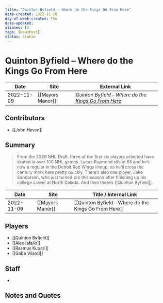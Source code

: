 ```yaml
---
title: "Quinton Byfield – Where do the Kings Go From Here"
date-created: 2022-11-10
day-of-week-created: Thu
date-updated: 
aliases: []
tags: [NewsPost]
status: stable
---
```


# Quinton Byfield – Where do the Kings Go From Here

| Date       | Site             | External Link                                                                                                                           |
| ---------- | ---------------- | --------------------------------------------------------------------------------------------------------------------------------------- |
| 2022-11-09 | [[Mayors Manor]] | [*Quinton Byfield – Where do the Kings Go From Here*](https://mayorsmanor.com/2022/11/quinton-byfield-where-do-the-kings-go-from-here/) |

## Contributors
- [[John Hoven]]

## Summary
> From the 2020 NHL Draft, three of the first six players selected have skated in over 100 NHL games. Lucas Raymond sits at 95 and he’s now a regular in the Detroit Red Wings lineup, so he’ll cross the century mark here pretty quickly. There’s also one player, Jake Sanderson, who just turned pro this season after finishing up his college career at North Dakota.
> And then there’s [[Quinton Byfield]].

| Date | Site | Title / Internal Link | 
| ---- | ---- | --------------------- |
| 2022-11-09 | [[Mayors Manor]]        | [[Quinton Byfield – Where do the Kings Go From Here]]                                         |

## Players
- [[Quinton Byfield]]
- [[Alex Iafallo]]
- [[Rasmus Kupari]]
- [[Gabe Vilardi]]

## Staff
- 

## Notes and Quotes
> 

